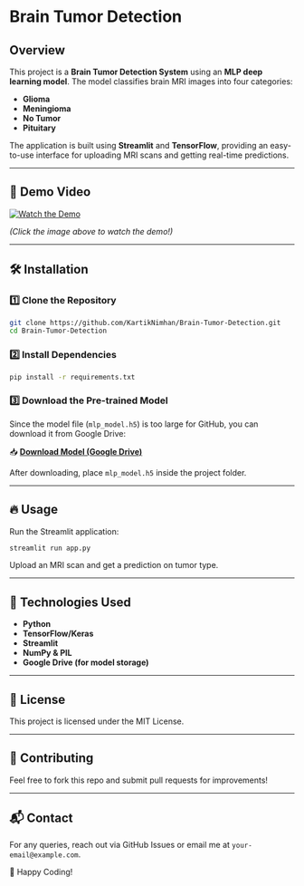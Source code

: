 # Brain Tumor Detection

## Overview
This project is a **Brain Tumor Detection System** using an **MLP deep learning model**. The model classifies brain MRI images into four categories:
- **Glioma**
- **Meningioma**
- **No Tumor**
- **Pituitary**

The application is built using **Streamlit** and **TensorFlow**, providing an easy-to-use interface for uploading MRI scans and getting real-time predictions.

---
## 🚀 Demo Video
[![Watch the Demo](https://img.youtube.com/vi/YOUR_VIDEO_ID/0.jpg)](https://www.youtube.com/watch?v=YOUR_VIDEO_ID)

*(Click the image above to watch the demo!)*

---
## 🛠️ Installation
### 1️⃣ Clone the Repository
```sh
git clone https://github.com/KartikNimhan/Brain-Tumor-Detection.git
cd Brain-Tumor-Detection
```

### 2️⃣ Install Dependencies
```sh
pip install -r requirements.txt
```

### 3️⃣ Download the Pre-trained Model
Since the model file (`mlp_model.h5`) is too large for GitHub, you can download it from Google Drive:

📥 **[Download Model (Google Drive)]((https://drive.google.com/file/d/1DNTO5SAyxty_4EkUt9DWzlOKaHs2YG08/view?usp=sharing))**

After downloading, place `mlp_model.h5` inside the project folder.

---
## 🔥 Usage
Run the Streamlit application:
```sh
streamlit run app.py
```
Upload an MRI scan and get a prediction on tumor type.

---
## 🧠 Technologies Used
- **Python**
- **TensorFlow/Keras**
- **Streamlit**
- **NumPy & PIL**
- **Google Drive (for model storage)**

---
## 📜 License
This project is licensed under the MIT License.

---
## 🤝 Contributing
Feel free to fork this repo and submit pull requests for improvements!

---
## 📬 Contact
For any queries, reach out via GitHub Issues or email me at `your-email@example.com`.

🚀 Happy Coding!

